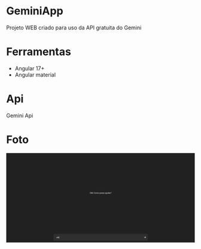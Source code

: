 # GeminiApp

Projeto WEB criado para uso da API gratuita do Gemini

# Ferramentas

- Angular 17+
- Angular material

# Api

Gemini Api

# Foto

![Foto da aplicação](/src/assets/capa.png)

